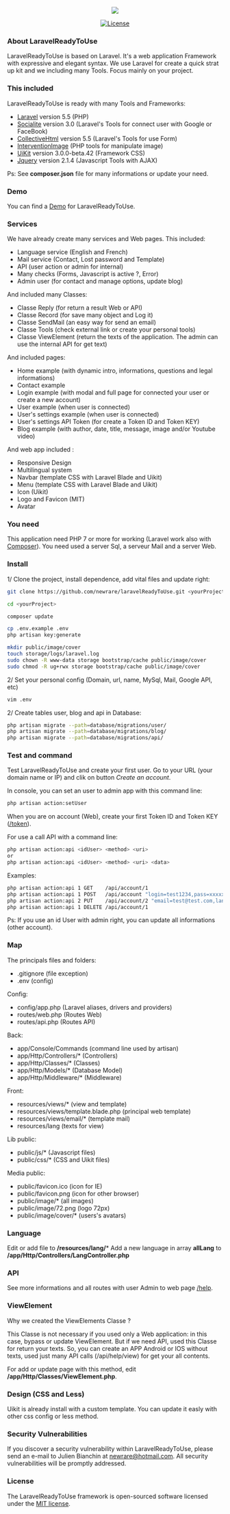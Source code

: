 <p align="center"><img src="http://51.254.119.126:8080/image/72.png"></p>

<p align="center">
<a href="https://packagist.org/packages/laravel/framework"><img src="https://poser.pugx.org/laravel/framework/license.svg" alt="License"></a>
</p>

### About LaravelReadyToUse

LaravelReadyToUse is based on Laravel. It's a web application Framework with expressive and elegant syntax. We use Laravel for create a quick strat up kit and we including many Tools. Focus mainly on your project.



### This included

LaravelReadyToUse is ready with many Tools and Frameworks:
- [Laravel](https://github.com/laravel/laravel) version 5.5 (PHP)
- [Socialite](https://github.com/laravel/socialite) version 3.0 (Laravel's Tools for connect user with Google or FaceBook)
- [CollectiveHtml](https://github.com/LaravelCollective/html) version 5.5 (Laravel's Tools for use Form)
- [InterventionImage](https://github.com/Intervention/image) (PHP tools for manipulate image)
- [UiKit](https://github.com/uikit/uikit) version 3.0.0-beta.42 (Framework CSS)
- [Jquery](https://github.com/jquery/jquery) version 2.1.4 (Javascript Tools with AJAX)

Ps: See **composer.json** file for many informations or update your need.



### Demo

You can find a [Demo](http://51.254.119.126:8080/) for LaravelReadyToUse.



### Services

We have already create many services and Web pages. This included:
- Language service (English and French)
- Mail service (Contact, Lost password and Template)
- API (user action or admin for internal)
- Many checks (Forms, Javascript is active ?, Error)
- Admin user (for contact and manage options, update blog)

And included many Classes:
- Classe Reply (for return a result Web or API)
- Classe Record (for save many object and Log it)
- Classe SendMail (an easy way for send an email)
- Classe Tools (check external link or create your personal tools)
- Classe ViewElement (return the texts of the application. The admin can use the internal API for get text)

And included pages:
- Home example (with dynamic intro, informations, questions and legal informations)
- Contact example
- Login example (with modal and full page for connected your user or create a new account)
- User example (when user is connected)
- User's settings example (when user is connected)
- User's settings API Token (for create a Token ID and Token KEY)
- Blog example (with author, date, title, message, image and/or Youtube video)

And web app included :
- Responsive Design
- Multilingual system
- Navbar (template CSS with Laravel Blade and Uikit)
- Menu (template CSS with Laravel Blade and Uikit)
- Icon (Uikit)
- Logo and Favicon (MIT)
- Avatar



### You need

This application need PHP 7 or more for working (Laravel work also with [Composer](https://github.com/composer/composer)). You need used a server Sql, a serveur Mail and a server Web.



### Install

1/ Clone the project, install dependence, add vital files and update right:
```bash
git clone https://github.com/newrare/laravelReadyToUse.git <yourProject>

cd <yourProject>

composer update

cp .env.example .env
php artisan key:generate

mkdir public/image/cover
touch storage/logs/laravel.log
sudo chown -R www-data storage bootstrap/cache public/image/cover
sudo chmod -R ug+rwx storage bootstrap/cache public/image/cover
```

2/ Set your personal config (Domain, url, name, MySql, Mail, Google API, etc)
```bash
vim .env
```

2/ Create tables user, blog and api in Database:
```bash
php artisan migrate --path=database/migrations/user/
php artisan migrate --path=database/migrations/blog/
php artisan migrate --path=database/migrations/api/
```



### Test and command

Test LaravelReadyToUse and create your first user. Go to your URL (your domain name or IP) and clik on button *Create an account*.

In console, you can set an user to admin app with this command line:
```bash
php artisan action:setUser
```

When you are on account (Web), create your first Token ID and Token KEY ([/token](http://51.254.119.126:8080/token)).

For use a call API with a command line:
```bash
php artisan action:api <idUser> <method> <uri>
or
php artisan action:api <idUser> <method> <uri> <data>
```

Examples:
```bash
php artisan action:api 1 GET    /api/account/1
php artisan action:api 1 POST   /api/account "login=test1234,pass=xxxxxxxx,email=test@test.com"
php artisan action:api 2 PUT    /api/account/2 "email=test@test.com,lang=en"
php artisan action:api 1 DELETE /api/account/1

```
Ps: If you use an id User with admin right, you can update all informations (other account).



### Map

The principals files and folders:
- .gitignore (file exception)
- .env (config)

Config:
- config/app.php (Laravel aliases, drivers and providers)
- routes/web.php (Routes Web)
- routes/api.php (Routes API)

Back:
- app/Console/Commands (command line used by artisan)
- app/Http/Controllers/* (Controllers)
- app/Http/Classes/* (Classes)
- app/Http/Models/* (Database Model)
- app/Http/Middleware/* (Middleware)

Front:
- resources/views/* (view and template)
- resources/views/template.blade.php (principal web template)
- resources/views/email/* (template mail)
- resources/lang (texts for view)

Lib public:
- public/js/* (Javascript files)
- public/css/* (CSS and Uikit files)

Media public:
- public/favicon.ico (icon for IE)
- public/favicon.png (icon for other browser)
- public/image/* (all images)
- public/image/72.png (logo 72px)
- public/image/cover/* (users's avatars)



### Language

Edit or add file to **/resources/lang/***
Add a new language in array **allLang** to **/app/Http/Controllers/LangController.php**



### API

See more informations and all routes with user Admin to web page [/help](http://51.254.119.126:8080/help).



### ViewElement

Why we created the ViewElements Classe ?

This Classe is not necessary if you used only a Web application: in this case, bypass or update ViewElement. But if we need API, used this Classe for return your texts. So, you can create an APP Android or IOS without texts, used just many API calls (/api/help/view) for get your all contents.

For add or update page with this method, edit **/app/Http/Classes/ViewElement.php**.



### Design (CSS and Less)

Uikit is already install with a custom template. You can update it easly with other css config or less method.



### Security Vulnerabilities

If you discover a security vulnerability within LaravelReadyToUse, please send an e-mail to Julien Bianchin at newrare@hotmail.com. All security vulnerabilities will be promptly addressed.



### License

The LaravelReadyToUse framework is open-sourced software licensed under the [MIT license](http://opensource.org/licenses/MIT).
